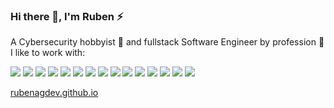 ### Hi there 👋, I'm Ruben ⚡
A Cybersecurity hobbyist 🌱 and fullstack Software Engineer by profession 🔭 I like to work with:

<p align="left" dir="auto">
  <img src="https://img.shields.io/badge/JavaScript-555588?style=for-the-badge&logo=javascript&logoColor=F7DF1E"/>
  <img src="https://img.shields.io/badge/TypeScript-3178C6?style=for-the-badge&logo=TypeScript&logoColor=white"/>
  <img src="https://img.shields.io/badge/Node.js-43853D?style=for-the-badge&logo=node.js&logoColor=white"/>
  <img src="https://img.shields.io/badge/React-61dafb?style=for-the-badge&logo=react&logoColor=white"/>
  <img src="https://img.shields.io/badge/Express-404D59?style=for-the-badge&logo=express"/>
  <img src="https://img.shields.io/badge/MongoDB-47A248?style=for-the-badge&logo=mongodb&logoColor=white"/>
  <img src="https://img.shields.io/badge/Python-2b5b84?style=for-the-badge&logo=python&logoColor=ffd343"/>
  <img src="https://img.shields.io/badge/FastAPI-00ccb8?style=for-the-badge&logo=fastapi&logoColor=white"/>
  <img src="https://img.shields.io/badge/Django-0C4B33?style=for-the-badge&logo=Django&logoColor=white"/>
  <img src="https://img.shields.io/badge/.net-9780e5?style=for-the-badge&logo=.net&logoColor=white"/>
  <img src="https://img.shields.io/badge/C%23-black?style=for-the-badge&logo=csharp&logoColor=white"/>
  <img src="https://img.shields.io/badge/docker-003f8c?style=for-the-badge&logo=docker&logoColor=white"/>
  <img src="https://img.shields.io/badge/GCP-3367d6?style=for-the-badge&logo=googlecloud&logoColor=white"/>
  <img src="https://img.shields.io/badge/AWS-orange?style=for-the-badge&logo=amazon&logoColor=white"/>
  <img src="https://img.shields.io/badge/DigitalOcean-0069FF?style=for-the-badge&logo=DigitalOcean&logoColor=white"/>
</p>

[rubenagdev.github.io](rubenagdev.github.io)
